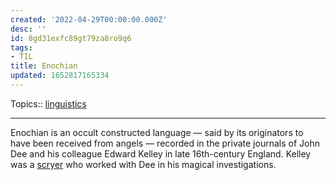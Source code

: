 ```yaml
---
created: '2022-04-29T00:00:00.000Z'
desc: ''
id: 8gd31exfc89gt79za8ro9q6
tags:
- TIL
title: Enochian
updated: 1652817165334
---
```

   
Topics::  [linguistics](../topics/linguistics.md)   
   
   
---   
   
Enochian is an occult constructed language — said by its originators to have been received from angels — recorded in the private journals of John Dee and his colleague Edward Kelley in late 16th-century England. Kelley was a [scryer](/not_created.md) who worked with Dee in his magical investigations.